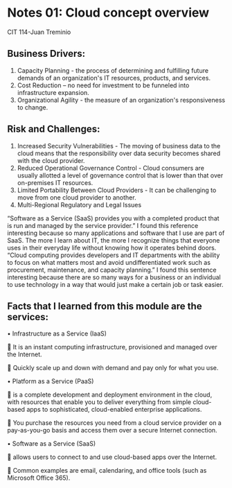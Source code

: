 # Notes 01: Cloud concept overview

CIT 114-Juan Treminio

## Business Drivers:
1)	Capacity Planning - the process of determining and fulfilling future demands of an organization's IT resources, products, and services.
2)	Cost Reduction – no need for investment to be funneled into infrastructure expansion.
3)	Organizational Agility - the measure of an organization's responsiveness to change.

## Risk and Challenges:
1)	Increased Security Vulnerabilities - The moving of business data to the cloud means that the responsibility over data security becomes shared with the cloud provider.
2)	Reduced Operational Governance Control - Cloud consumers are usually allotted a level of governance control that is lower than that over on-premises IT resources.
3)	Limited Portability Between Cloud Providers - It can be challenging to move from one cloud provider to another.
4)	Multi-Regional Regulatory and Legal Issues 

“Software as a Service (SaaS) provides you with a completed product that is run and managed by the service provider.” I found this reference interesting because so many applications and software that I use are part of SaaS. The more I learn about IT, the more I recognize things that everyone uses in their everyday life without knowing how it operates behind doors.
“Cloud computing provides developers and IT departments with the ability to focus on what matters most and avoid undifferentiated work such as procurement, maintenance, and capacity planning.” I found this sentence interesting because there are so many ways for a business or an individual to use technology in a way that would just make a certain job or task easier.

## Facts that I learned from this module are the services:
•	Infrastructure as a Service (IaaS)

	It is an instant computing infrastructure, provisioned and managed over the Internet.

	Quickly scale up and down with demand and pay only for what you use.

•	Platform as a Service (PaaS)

	is a complete development and deployment environment in the cloud, with resources that enable you to deliver everything from simple cloud-based apps to sophisticated, cloud-enabled enterprise applications. 

	You purchase the resources you need from a cloud service provider on a pay-as-you-go basis and access them over a secure Internet connection.


•	Software as a Service (SaaS)

	allows users to connect to and use cloud-based apps over the Internet. 

	Common examples are email, calendaring, and office tools (such as Microsoft Office 365).

